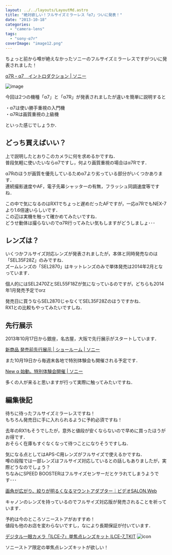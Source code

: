 ```yaml
---
layout: ../../layouts/LayoutMd.astro
title: "絶対欲しい！フルサイズミラーレス「α7」ついに発表！"
date: "2013-10-18"
categories: 
  - "camera-lens"
tags: 
  - "sony-α7r"
coverImage: "image12.png"
---
```


ちょっと前から噂が絶えなかったソニーのフルサイズミラーレスですがついに発表されました！

[α7R・α7　イントロダクション | ソニー](http://www.sony.jp/ichigan/introduction/ILCE-7R/)

![image](/wp/images/image12.png "image")

今回は2つの機種「α7」と「α7R」が発表されましたが違いを簡単に説明すると

・α7は使い勝手重視の入門機  
・α7Rは画質重視の上級機

といった感じでしょうか．

## どっち買えばいい？

上で説明したとおりこのカメラに何を求めるかですね．  
普段気軽に使いたいならα7ですし，何より画質重視の場合はα7Rです．

α7Rのほうが画質を優先しているためα7より劣っている部分がいくつかあります．  
連続撮影速度やAF，電子先幕シャッターの有無，フラッシュ同調速度等ですね．

この中で気になるのはRX1でちょっと遅めだったAFですが，一応α7RでもNEX-7より1.6倍速いらしいです．  
この辺は実機を触って確かめてみたいですね．  
どうせ動体は撮らないのでα7R行ってみたい気もしますがどうしましょ･･･

## レンズは？

いくつかフルサイズ対応レンズが発表されましたが，本体と同時発売なのは「SEL35F28Z」のみですね．  
ズームレンズの「SEL2870」はキットレンズのみで単体発売は2014年2月となっています．

個人的にはSEL2470ZとSEL55F18Zが気になっているのですが，どちらも2014年1月発売予定でorz

発売日に買うならSEL2870じゃなくてSEL35F28Zのほうですかね．  
RX1との比較もやってみたいですしね．

## 先行展示

2013年10月17日から銀座，名古屋，大阪で先行展示がスタートしています．

[新商品 発売前先行展示 | ショールーム | ソニー](http://www.sony.jp/showroom/exhibition/201310/131016b/index.html)

また10月19日から毎週末各地で特別体験会も開催される予定です．

[New α 始動。特別体験会開催 | ソニー](http://www.sony.jp/camera/exp201310/)

多くの人が来ると思いますが行って実際に触ってみたいですね．

## 編集後記

待ちに待ったフルサイズミラーレスですね！  
もちろん発売日に手に入れられるように予約必須ですね！

去年のRX1もそうでしたが，意外と値段が安くならないので早めに買ったほうがお得です．  
おそらく在庫もすぐなくなって待つことになりそうですしね．

気になる点としてはAPS-C用レンズがフルサイズで使えるかですね．  
噂の段階では一部レンズはフルサイズ対応しているとの話しもありましたが，実際どうなのでしょう？  
ちなみにSPEED BOOSTERはフルサイズセンサーだとケラれてしまうようです･･･

[画角が広がり、絞りが明るくなるマウントアダプター｜ビデオSALON.Web](http://www.genkosha.com/vs/goods/entry/post_413.html)

キャノンのレンズを持っているのでフルサイズ対応版が発売されることを祈っています．

予約は今のところソニーストアがおすすめ！  
値段も他のお店を変わらないですし，なにより長期保証が付いています．

[デジタル一眼カメラ「ILCE-7」単焦点レンズキット ILCE-7\_TKIT](http://click.linksynergy.com/fs-bin/click?id=BT/nxoPOAqI&subid=&offerid=51141.1&type=10&tmpid=1262&RD_PARM1=http%253A%252F%252Fpur.store.sony.jp%252FQnavi%252FPurchase%252FILCE-7_TKIT%252F) ![icon](http://ad.linksynergy.com/fs-bin/show?id=BT/nxoPOAqI&bids=51141.1&type=10)

ソニーストア限定の単焦点レンズキットが欲しい！
